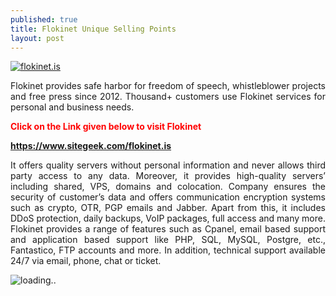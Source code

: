 ```yaml
---
published: true
title: Flokinet Unique Selling Points
layout: post
---
```

<p style="text-align: justify;"><a href="https://www.sitegeek.com/flokinet.is" target="_blank"><img src="https://ananovareviews.files.wordpress.com/2016/09/flokinet-is.jpg" alt="flokinet.is"/></a></p>
<p style="text-align: justify;">Flokinet provides safe harbor for freedom of speech, whistleblower projects and free press since 2012. Thousand+ customers use Flokinet services for personal and business needs.</p>

<span style="color: red;"><b>Click on the Link given below to visit Flokinet

<span style="color: red;">https://www.sitegeek.com/flokinet.is</b></span>


<p style="text-align: justify;">It offers quality servers without personal information and never allows third party access to any data. Moreover, it provides high-quality servers’ including shared, VPS, domains and colocation. Company ensures the security of customer’s data and offers communication encryption systems such as crypto, OTR, PGP emails and Jabber. Apart from this, it includes DDoS protection, daily backups, VoIP packages, full access and many more. Flokinet provides a range of features such as Cpanel, email based support and application based support like PHP, SQL, MySQL, Postgre, etc., Fantastico, FTP accounts and more. In addition, technical support available 24/7 via email, phone, chat or ticket. </p>

<script type='text/javascript'  src ='https://www.sitegeek.com/company-visit/product_widget.jsp?first=133869&second=service'></script><div id='sitegeek_cmp_service_133869' style='width: auto;'><img src='https://www.sitegeek.com/img/loader.gif' alt='loading..'></div>